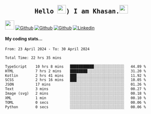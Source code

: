 <h2 align='center'><samp><strong>Hello <img src="https://media.giphy.com/media/hvRJCLFzcasrR4ia7z/giphy.gif" width="28px" height="28px">) I am Khasan.<img height="28px" src="https://emojis.slackmojis.com/emojis/images/1531849430/4246/blob-sunglasses.gif?1531849430"></strong></samp></h2>

<img src="https://media.giphy.com/media/WUlplcMpOCEmTGBtBW/giphy.gif" width="30">  [![Github](https://img.shields.io/github/followers/khasanrashidov?label=Follow%20Me&style=social)](https://github.com/khasanrashidov)  [![Github](https://img.shields.io/github/stars/khasanrashidov?affiliations=OWNER&style=social)](https://github.com/khasanrashidov)  [![Github](https://img.shields.io/github/watchers/khasanrashidov/khasanrashidov?style=social)](https://github.com/khasanrashidov) [![Linkedin](https://img.shields.io/badge/LinkedIn-Khasan%20Rashidov-blue?logo=Linkedin&logoColor=blue&labelColor=black&style=flat-square)](https://www.linkedin.com/in/khasanr)  

#### My coding stats...
<!--START_SECTION:waka-->

```txt
From: 23 April 2024 - To: 30 April 2024

Total Time: 22 hrs 35 mins

TypeScript    10 hrs 8 mins   ███████████░░░░░░░░░░░░░░   44.89 %
HTML          7 hrs 2 mins    ████████░░░░░░░░░░░░░░░░░   31.20 %
Kotlin        2 hrs 41 mins   ███░░░░░░░░░░░░░░░░░░░░░░   11.92 %
SCSS          2 hrs 16 mins   ███░░░░░░░░░░░░░░░░░░░░░░   10.05 %
JSON          17 mins         ░░░░░░░░░░░░░░░░░░░░░░░░░   01.26 %
Text          3 mins          ░░░░░░░░░░░░░░░░░░░░░░░░░   00.27 %
Image (svg)   2 mins          ░░░░░░░░░░░░░░░░░░░░░░░░░   00.18 %
XML           1 min           ░░░░░░░░░░░░░░░░░░░░░░░░░   00.10 %
TOML          0 secs          ░░░░░░░░░░░░░░░░░░░░░░░░░   00.06 %
Python        0 secs          ░░░░░░░░░░░░░░░░░░░░░░░░░   00.06 %
```

<!--END_SECTION:waka-->

<!---
khasanrashidov/khasanrashidov is a ✨ special ✨ repository because its `README.md` (this file) appears on your GitHub profile.
You can click the Preview link to take a look at your changes.
--->
